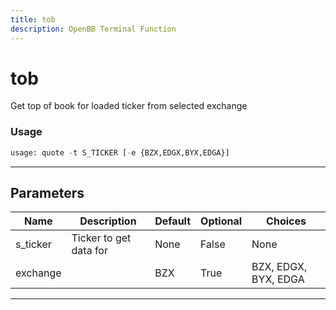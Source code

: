 ```yaml
---
title: tob
description: OpenBB Terminal Function
---
```


# tob

Get top of book for loaded ticker from selected exchange

### Usage

```python
usage: quote -t S_TICKER [-e {BZX,EDGX,BYX,EDGA}]
```

---

## Parameters

| Name | Description | Default | Optional | Choices |
| ---- | ----------- | ------- | -------- | ------- |
| s_ticker | Ticker to get data for | None | False | None |
| exchange |  | BZX | True | BZX, EDGX, BYX, EDGA |
---

